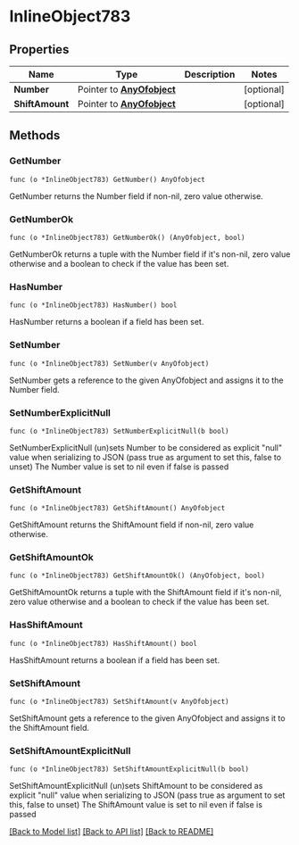 # InlineObject783

## Properties

Name | Type | Description | Notes
------------ | ------------- | ------------- | -------------
**Number** | Pointer to [**AnyOfobject**](anyOf&lt;object&gt;.md) |  | [optional] 
**ShiftAmount** | Pointer to [**AnyOfobject**](anyOf&lt;object&gt;.md) |  | [optional] 

## Methods

### GetNumber

`func (o *InlineObject783) GetNumber() AnyOfobject`

GetNumber returns the Number field if non-nil, zero value otherwise.

### GetNumberOk

`func (o *InlineObject783) GetNumberOk() (AnyOfobject, bool)`

GetNumberOk returns a tuple with the Number field if it's non-nil, zero value otherwise
and a boolean to check if the value has been set.

### HasNumber

`func (o *InlineObject783) HasNumber() bool`

HasNumber returns a boolean if a field has been set.

### SetNumber

`func (o *InlineObject783) SetNumber(v AnyOfobject)`

SetNumber gets a reference to the given AnyOfobject and assigns it to the Number field.

### SetNumberExplicitNull

`func (o *InlineObject783) SetNumberExplicitNull(b bool)`

SetNumberExplicitNull (un)sets Number to be considered as explicit "null" value
when serializing to JSON (pass true as argument to set this, false to unset)
The Number value is set to nil even if false is passed
### GetShiftAmount

`func (o *InlineObject783) GetShiftAmount() AnyOfobject`

GetShiftAmount returns the ShiftAmount field if non-nil, zero value otherwise.

### GetShiftAmountOk

`func (o *InlineObject783) GetShiftAmountOk() (AnyOfobject, bool)`

GetShiftAmountOk returns a tuple with the ShiftAmount field if it's non-nil, zero value otherwise
and a boolean to check if the value has been set.

### HasShiftAmount

`func (o *InlineObject783) HasShiftAmount() bool`

HasShiftAmount returns a boolean if a field has been set.

### SetShiftAmount

`func (o *InlineObject783) SetShiftAmount(v AnyOfobject)`

SetShiftAmount gets a reference to the given AnyOfobject and assigns it to the ShiftAmount field.

### SetShiftAmountExplicitNull

`func (o *InlineObject783) SetShiftAmountExplicitNull(b bool)`

SetShiftAmountExplicitNull (un)sets ShiftAmount to be considered as explicit "null" value
when serializing to JSON (pass true as argument to set this, false to unset)
The ShiftAmount value is set to nil even if false is passed

[[Back to Model list]](../README.md#documentation-for-models) [[Back to API list]](../README.md#documentation-for-api-endpoints) [[Back to README]](../README.md)


